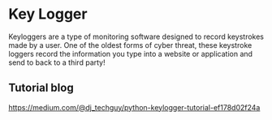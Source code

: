 # Key Logger
Keyloggers are a type of monitoring software designed to record keystrokes made by a user. One of the oldest forms of cyber threat, these keystroke loggers record the information you type into a website or application and send to back to a third party!

## Tutorial blog
https://medium.com/@dj_techguy/python-keylogger-tutorial-ef178d02f24a
